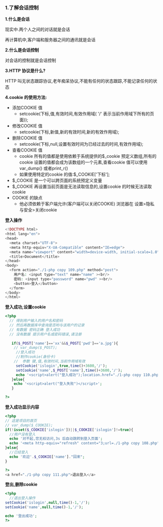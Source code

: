 ### 1.了解会话控制

**1.什么是会话**

现实中.两个人之间的对话就是会话

再计算机中,客户端和服务器之间的通讯就是会话

**2.什么是会话控制**

对会话的控制就是会话控制

**3.HTTP 协议是什么?**

HTTP 叫无状态跟踪协议,老年痴呆协议,不能有任何的状态跟踪,不能记录任何的状态

**4.cookie 的使用方法:**

- 添加COOKIE 值
  - setcookie(下标,值,有效时间,有效作用域( '/' 表示当前作用域下所有的页面));
- 修改COOKIE 值
  - setcookie(下标,新值,新的有效时间,新的有效作用域);
- 删除COOKIE 值
  - setcookie(下标,null,设置有效时间为已经过去的时间,有效作用域);
- 查看COOKIE 值
  - cookie 所有的值都是使用依赖于系统提供的$_cookie 预定义数组,所有的cookie 设置的值都会成为该数组的一个元素,查看cookie 值可以使用var_dump() 或者print_r()
  - 如果使用特定的cookie 的值:$_COOKIE['下标'];
- $_COOKIE 是一个可以跨页面的系统预定义变量
- $_COOKIE 再设置当前页面是无法读取信息的,设置cookie 的时候无法读取cookie
- COOKIE 的缺点
  - 他必须依赖于客户端允许(客户端可以关闭COOKIE)     浏览器在 设置>隐私与安全>关闭cookie



**登入操作**

```php
<!DOCTYPE html>
<html lang="en">
<head>
  <meta charset="UTF-8">
  <meta http-equiv="X-UA-Compatible" content="IE=edge">
  <meta name="viewport" content="width=device-width, initial-scale=1.0">
  <title>Document</title>
</head>
<body>
  <form action="./1-php copy 109.php" method="post">
    用户名: <input type="text" name="name" ><br/>
    密码: <input type="password" name="pwd" ><br/>
    <button>登入</button>
  </form>
</body>
</html>
```

**登入成功,设置cookie**

```php
<?php
  // 得到用户输入的用户名和密码
  // 然后再数据库中查询是否哟与该用户的记录
  // 有数据 密码正确 登入成功
  // 没有数据 提示用户名或密码错误,请注册
 
   if($_POST['name']=='xx'&&$_POST['pwd']=='a.jpg'){
    // var_dump($_POST);
     //登入成功
     //制作cookie(身份卡)
    //  参数 键,值,有效时间,当前作用域有效
     setCookie('islogin',true,time()+3600,'/');
     setCookie('name',$_POST['name'],time()+3600,'/');
     echo '<script>alert("登入成功");location.href="./1-php copy 110.php"</script>';
   }else{
    echo '<script>alert("登入失败")</script>';
   }

?>
```

**登入成功显示内容**

```php
<?php
// 这是项目的首页
// var_dump($_COOKIE);
if(!isset($_COOKIE['islogin'])||$_COOKIE['islogin']!=true){
  //用户没有登入
  echo '对不起,您无权访问,3s 后自动跳转到登入页面';
  echo '<meta http-equiv="refresh" content="3;url=./1-php copy 108.php">';
}else{
  //已经登入
  echo '欢迎'.$_COOKIE['name']."回来";
}

?>
<a href="./1-php copy 111.php">退出登入</a>
```

**登出,删除cookie**

```php
<?php
  //退出登入操作
setCookie('islogin',null,time()-1,'/');
setCookie('name',null,time()-1,'/');

echo '登出成功';
?>
```

